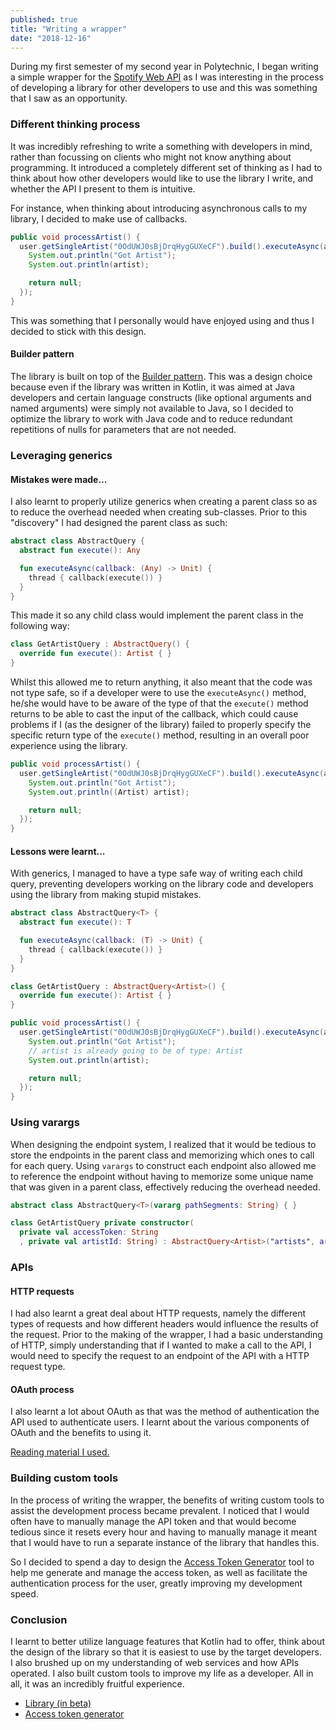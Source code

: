 ```yaml
---
published: true
title: "Writing a wrapper"
date: "2018-12-16"
---
```

During my first semester of my second year in Polytechnic, I began writing a simple wrapper for the [Spotify Web API](https://developer.spotify.com/documentation/web-api/quick-start/) as I was interesting in the process of developing a 
library for other developers to use and this was something that I saw as an opportunity. 

### Different thinking process
It was incredibly refreshing to write a something with developers in mind, rather than focussing on clients who might
not know anything about programming. It introduced a completely different set of thinking as I had to think about how
other developers would like to use the library I write, and whether the API I present to them is intuitive.

For instance, when thinking about introducing asynchronous calls to my library, I decided to make use of callbacks.

```java
public void processArtist() {
  user.getSingleArtist("0OdUWJ0sBjDrqHygGUXeCF").build().executeAsync(artist -> {
    System.out.println("Got Artist");
    System.out.println(artist);

    return null;
  });
}
```

This was something that I personally would have enjoyed using and thus I decided to stick with this design.

#### Builder pattern
The library is built on top of the [Builder pattern](https://dzone.com/articles/design-patterns-the-builder-pattern).
This was a design choice because even if the library was written in Kotlin, it was aimed at Java developers and certain
language constructs (like optional arguments and named arguments) were simply not available to Java, so I decided to 
optimize the library to work with Java code and to reduce redundant repetitions of nulls for parameters that are not 
needed.

### Leveraging generics
#### Mistakes were made...
I also learnt to properly utilize generics when creating a parent class so as to reduce the overhead needed when creating
sub-classes. Prior to this "discovery" I had designed the parent class as such:

```kotlin
abstract class AbstractQuery {
  abstract fun execute(): Any

  fun executeAsync(callback: (Any) -> Unit) {
    thread { callback(execute()) }
  }
} 
```

This made it so any child class would implement the parent class in the following way:

```kotlin
class GetArtistQuery : AbstractQuery() {
  override fun execute(): Artist { }
}
``` 

Whilst this allowed me to return anything, it also meant that the code was not type safe, so if a developer were to use 
the `executeAsync()` method, he/she would have to be aware of the type of that the `execute()` method returns to be able 
to cast the input of the callback, which could cause problems if I (as the designer of the library) failed to properly
specify the specific return type of the `execute()` method, resulting in an overall poor experience using the library.

```java
public void processArtist() {
  user.getSingleArtist("0OdUWJ0sBjDrqHygGUXeCF").build().executeAsync(artist -> {
    System.out.println("Got Artist");
    System.out.println((Artist) artist);

    return null;
  });
}
```

#### Lessons were learnt...
With generics, I managed to have a type safe way of writing each child query, preventing developers working on the 
library code and developers using the library from making stupid mistakes.

```kotlin
abstract class AbstractQuery<T> {
  abstract fun execute(): T

  fun executeAsync(callback: (T) -> Unit) {
    thread { callback(execute()) }
  }
}

class GetArtistQuery : AbstractQuery<Artist>() {
  override fun execute(): Artist { }
}
```

```java
public void processArtist() {
  user.getSingleArtist("0OdUWJ0sBjDrqHygGUXeCF").build().executeAsync(artist -> {
    System.out.println("Got Artist");
    // artist is already going to be of type: Artist
    System.out.println(artist);

    return null;
  });
}
```

### Using varargs
When designing the endpoint system, I realized that it would be tedious to store the endpoints in the parent class and 
memorizing which ones to call for each query. Using `varargs` to construct each endpoint also allowed me to reference
the endpoint without having to memorize some unique name that was given in a parent class, effectively reducing the 
overhead needed.

```kotlin
abstract class AbstractQuery<T>(vararg pathSegments: String) { }

class GetArtistQuery private constructor(
  private val accessToken: String
  , private val artistId: String) : AbstractQuery<Artist>("artists", artistId) { }
```

### APIs
#### HTTP requests
I had also learnt a great deal about HTTP requests, namely the different types of requests and how different headers
would influence the results of the request. Prior to the making of the wrapper, I had a basic understanding of HTTP,
simply understanding that if I wanted to make a call to the API, I would need to specify the request to an endpoint of
the API with a HTTP request type.

#### OAuth process
I also learnt a lot about OAuth as that was the method of authentication the API used to authenticate users. I learnt
about the various components of OAuth and the benefits to using it.

[Reading material I used.](https://oauth.net/articles/authentication/)

### Building custom tools
In the process of writing the wrapper, the benefits of writing custom tools to assist the development process became
prevalent. I noticed that I would often have to manually manage the API token and that would become tedious since it 
resets every hour and having to manually manage it meant that I would have to run a separate instance of the library 
that handles this. 

So I decided to spend a day to design the [Access Token Generator](https://github.com/woojiahao/spotify-access-token-generator)
tool to help me generate and manage the access token, as well as facilitate the authentication process for the user, 
greatly improving my development speed.

### Conclusion
I learnt to better utilize language features that Kotlin had to offer, think about the design of the library so that 
it is easiest to use by the target developers. I also brushed up on my understanding of web services and how APIs 
operated. I also built custom tools to improve my life as a developer. All in all, it was an incredibly fruitful 
experience.

* [Library (in beta)](https://github.com/woojiahao/java-spotify-wrapper)
* [Access token generator](https://github.com/woojiahao/spotify-access-token-generator)
